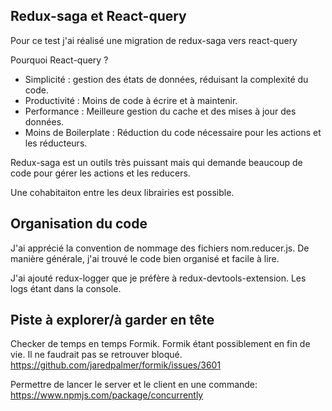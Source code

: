 ## Redux-saga et React-query

Pour ce test j'ai réalisé une migration de redux-saga vers react-query

Pourquoi React-query ?
 - Simplicité : gestion des états de données, réduisant la complexité du code.
 - Productivité : Moins de code à écrire et à maintenir.
 - Performance : Meilleure gestion du cache et des mises à jour des données.
 - Moins de Boilerplate : Réduction du code nécessaire pour les actions et les réducteurs.

Redux-saga est un outils très puissant mais qui demande beaucoup de code pour gérer les actions et les reducers.

Une cohabitaiton entre les deux librairies est possible.

## Organisation du code

J'ai apprécié la convention de nommage des fichiers nom.reducer.js.
De manière générale, j'ai trouvé le code bien organisé et facile à lire.


J'ai ajouté redux-logger que je préfère à redux-devtools-extension. Les logs étant dans la console.

## Piste à explorer/à garder en tête

Checker de temps en temps Formik. Formik étant possiblement en fin de vie. Il ne faudrait pas se retrouver bloqué.
https://github.com/jaredpalmer/formik/issues/3601


Permettre de lancer le server et le client en une commande: https://www.npmjs.com/package/concurrently


